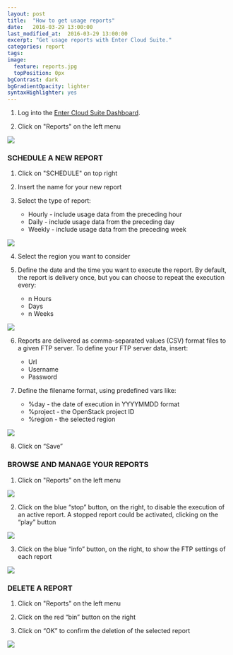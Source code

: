 ```yaml
---
layout: post
title:  "How to get usage reports"
date:   2016-03-29 13:00:00
last_modified_at:  2016-03-29 13:00:00
excerpt: "Get usage reports with Enter Cloud Suite."
categories: report
tags:
image:
  feature: reports.jpg
  topPosition: 0px
bgContrast: dark
bgGradientOpacity: lighter
syntaxHighlighter: yes
---
```

1. Log into the <a href="https://dashboard.entercloudsuite.com" target="_blank">Enter Cloud Suite Dashboard</a>.

2. Click on "Reports" on the left menu
<img class="responsive-guide-img" src="{{ site.baseurl_posts_img }}ecs-reports-01.png">

### SCHEDULE A NEW REPORT

1. Click on "SCHEDULE" on top right

2. Insert the name for your new report

3. Select the type of report:
    * Hourly - include usage data from the preceding hour
    * Daily - include usage data from the preceding day
    * Weekly - include usage data from the preceding week
<img class="responsive-guide-img" src="{{ site.baseurl_posts_img }}ecs-reports-02.png">

4. Select the region you want to consider

5. Define the date and the time you want to execute the report. By default, the report is delivery once, but you can choose to repeat the execution every:
    * n Hours
    * Days
    * n Weeks 
<img class="responsive-guide-img" src="{{ site.baseurl_posts_img }}ecs-reports-03.png">

6. Reports are delivered as comma-separated values (CSV) format files to a given FTP server. To define your FTP server data, insert:
    * Url
    * Username
    * Password

7. Define the filename format, using predefined vars like:
    * %day - the date of execution in YYYYMMDD format
    * %project - the OpenStack project ID
    * %region - the selected region
<img class="responsive-guide-img" src="{{ site.baseurl_posts_img }}ecs-reports-04.png">

8. Click on “Save”

### BROWSE AND MANAGE YOUR REPORTS

1. Click on "Reports" on the left menu
<img class="responsive-guide-img" src="{{ site.baseurl_posts_img }}ecs-reports-05.png">

2. Click on the blue “stop” button, on the right, to disable the execution of an active report. A stopped report could be activated, clicking on the “play” button
<img class="responsive-guide-img" src="{{ site.baseurl_posts_img }}ecs-reports-06.png">

3. Click on the blue “info” button, on the right, to show the FTP settings of each report
<img class="responsive-guide-img" src="{{ site.baseurl_posts_img }}ecs-reports-07.png">

### DELETE A REPORT

1. Click on "Reports" on the left menu

2. Click on the red “bin” button on the right

3. Click on “OK” to confirm the deletion of the selected report
<img class="responsive-guide-img" src="{{ site.baseurl_posts_img }}ecs-reports-08.png">